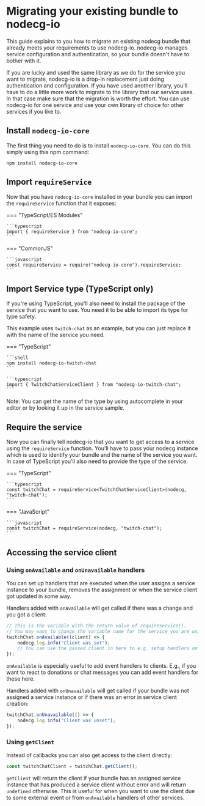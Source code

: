 # Migrating your existing bundle to nodecg-io

This guide explains to you how to migrate an existing nodecg bundle that already meets your requirements to use nodecg-io.
nodecg-io manages service configuration and authentication, so your bundle doesn't have to bother with it.

If you are lucky and used the same library as we do for the service you want to migrate, nodecg-io is a drop-in replacement just doing authentication and configuration.
If you have used another library, you'll have to do a little more work to migrate to the library that our service uses.
In that case make sure that the migration is worth the effort.
You can use nodecg-io for one service and use your own library of choice for other services if you like to.

## Install `nodecg-io-core`

The first thing you need to do is to install `nodecg-io-core`. You can do this simply using this npm command:

```shell
npm install nodecg-io-core
```

## Import `requireService`

Now that you have `nodecg-io-core` installed in your bundle you can import the `requireService` function that it exposes:

=== "TypeScript/ES Modules"

    ```typescript
    import { requireService } from "nodecg-io-core";
    ```

=== "CommonJS"

    ```javascript
    const requireService = require("nodecg-io-core").requireService;
    ```

## Import Service type (TypeScript only)

If you're using TypeScript, you'll also need to install the package of the service that you want to use.
You need it to be able to import its type for type safety.

This example uses `twitch-chat` as an example, but you can just replace it with the name of the service you need.

=== "TypeScript"

    ```shell
    npm install nodecg-io-twitch-chat
    ```

    ```typescript
    import { TwitchChatServiceClient } from "nodecg-io-twitch-chat";
    ```

Note: You can get the name of the type by using autocomplete in your editor or by looking it up in the service sample.

## Require the service

Now you can finally tell nodecg-io that you want to get access to a service using the `requireService` function.
You'll have to pass your nodecg instance which is used to identify your bundle and the name of the service you want.
In case of TypeScript you'll also need to provide the type of the service.

=== "TypeScript"

    ```typescript
    const twitchChat = requireService<TwitchChatServiceClient>(nodecg, "twitch-chat");
    ```

=== "JavaScript"

    ```javascript
    const twitchChat = requireService(nodecg, "twitch-chat");
    ```

## Accessing the service client

### Using `onAvailable` and `onUnavailable` handlers

You can set up handlers that are executed when the user assigns a service instance to your bundle, removes the assignment or when the service client got updated in some way.

Handlers added with `onAvailable` will get called if there was a change and you got a client:

```typescript
// This is the variable with the return value of requireService().
// You may want to change the variable name for the service you are using.
twitchChat.onAvailable((client) => {
    nodecg.log.info("Client was set");
    // You can use the passed client in here to e.g. setup handlers on the client
});
```

`onAvailable` is especially useful to add event handlers to clients.
E.g., if you want to react to donations or chat messages you can add event handlers for these here.

Handlers added with `onUnavailable` will get called if your bundle was not assigned a service instance or if there was an error in service client creation:

```typescript
twitchChat.onUnavailable(() => {
    nodecg.log.info("Client was unset");
});
```

### Using `getClient`

Instead of callbacks you can also get access to the client directly:

```typescript
const twitchChatClient = twitchChat.getClient();
```

`getClient` will return the client if your bundle has an assigned service instance that has produced a service client without error
and will return `undefined` otherwise.
This is useful for when you want to use the client due to some external event or from `onAvailable` handlers of other services.
